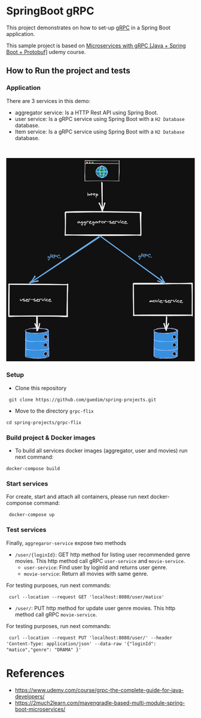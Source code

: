# SpringBoot gRPC

This project demonstrates on how to set-up [gRPC](https://grpc.io) in a Spring Boot application.

This sample project is based on [Microservices with gRPC [Java + Spring Boot  + Protobuf]](https://www.udemy.com/course/grpc-the-complete-guide-for-java-developers/) udemy course.



## How to Run the project and tests

### Application

There are 3 services in this demo:

- aggregator service: Is a HTTP Rest API using Spring Boot.
- user service: Is a gRPC service using Spring Boot with a ``H2 Database`` database.
- Item service: Is a gRPC service using Spring Boot with a ``H2 Database`` database.

<br/>

![Services](services.png "Services flow")


### Setup

- Clone this repository 

```
 git clone https://github.com/guedim/spring-projects.git
```

- Move to the directory `grpc-flix`

```
cd spring-projects/grpc-flix
```

### Build project & Docker images

- To build all services docker images (aggregator, user and movies) run next command:
 
```
docker-compose build
```


### Start services 

For create, start and attach all containers, please run next docker-componse command:

```
 docker-compose up
```

### Test services

Finally, ``aggregaror-service`` expose two methods
- ``/user/{loginId}``: GET http method for listing user recommended genre movies. This http method call gRPC ``user-service`` and ``movie-service``.
  - ``user-service``: Find user by loginId and returns user genre. 
  - ``movie-service``: Return all movies with same  genre.

For testing purposes, run next commands:
```
 curl --location --request GET 'localhost:8080/user/matico'
```

- ``/user/``: PUT http method for update user genre movies. This http method call gRPC ``movie-service``.

For testing purposes, run next commands:
```
 curl --location --request PUT 'localhost:8080/user/' --header 'Content-Type: application/json' --data-raw '{"loginId": "matico","genre": "DRAMA" }'
```

# References

- https://www.udemy.com/course/grpc-the-complete-guide-for-java-developers/
- https://2much2learn.com/mavengradle-based-multi-module-spring-boot-microservices/
